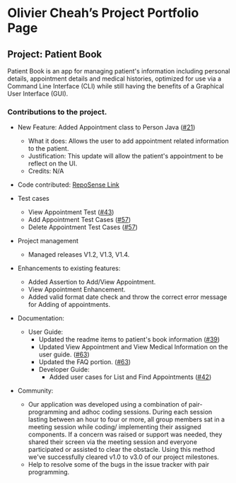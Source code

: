 # Olivier Cheah’s Project Portfolio Page

## Project: Patient Book 
Patient Book is an app for managing patient's information including personal details, appointment details and  medical histories, optimized for use via a Command Line Interface (CLI) while still having the benefits of a Graphical User Interface (GUI).

### Contributions to the project.

* New Feature: Added Appointment class to Person Java ([#21](https://github.com/AY2021S2-TIC4002-F18-4/tp2/pull/21)) 
  * What it does: Allows the user to add appointment related information to the patient. 
  * Justification: This update will allow the patient's appointment to be reflect on the UI.
  * Credits: N/A

* Code contributed: [RepoSense Link](https://nus-tic4002-ay2021s2.github.io/tp-dashboard/?search=&sort=groupTitle&sortWithin=title&timeframe=commit&mergegroup=&groupSelect=groupByRepos&breakdown=true&checkedFileTypes=docs~functional-code~test-code~other&since=)
 
* Test cases
    * View Appointment Test ([#43](https://github.com/AY2021S2-TIC4002-F18-4/tp2/pull/43))
    * Add Appointment Test Cases ([#57](https://github.com/AY2021S2-TIC4002-F18-4/tp2/pull/57))
    * Delete Appointment Test Cases ([#57](https://github.com/AY2021S2-TIC4002-F18-4/tp2/pull/57))
    
* Project management
    * Managed releases V1.2, V1.3, V1.4. 
     
* Enhancements to existing features:
  * Added Assertion to Add/View Appointment.
  * View Appointment Enhancement.
  * Added valid format date check and throw the correct error message for Adding of appointments. 

* Documentation:
  * User Guide:
    * Updated the readme items to patient's book information ([#39](https://github.com/AY2021S2-TIC4002-F18-4/tp2/pull/39))
    * Updated View Appointment and View Medical Information on the user guide. ([#63](https://github.com/AY2021S2-TIC4002-F18-4/tp2/pull/63))
    * Updated the FAQ portion. ([#63](https://github.com/AY2021S2-TIC4002-F18-4/tp2/pull/63))
    * Developer Guide:
      * Added user cases for List and Find Appointments ([#42](https://github.com/AY2021S2-TIC4002-F18-4/tp2/pull/42))
      
* Community:
  * Our application was developed using a combination of pair-programming and adhoc coding sessions. During each session lasting between an hour to four or more, all group members sat in a meeting session while coding/ implementing their assigned components. If a concern was raised or support was needed, they shared their screen via the meeting session and everyone participated or assisted to clear the obstacle. Using this method we've successfully cleared v1.0 to v3.0 of our project milestones. 
  * Help to resolve some of the bugs in the issue tracker with pair programming. 